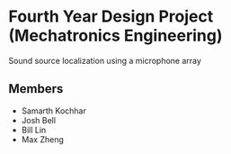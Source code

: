 # Fourth Year Design Project (Mechatronics Engineering)

Sound source localization using a microphone array

## Members
- Samarth Kochhar
- Josh Bell
- Bill Lin
- Max Zheng
